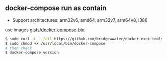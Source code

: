 ## docker-compose run as contain

- Support architectures: arm32v6, amd64, arm32v7, arm64v8, i386

use images [gists/docker-compose-bin](https://hub.docker.com/r/gists/docker-compose-bin)

```sh
$ sudo curl -L --fail https://github.com/bridgewwater/docker-exec-tools/master/docker-compose/arm/1.26.0/run.sh -o /usr/local/bin/docker-compose
$ sudo chmod +x /usr/local/bin/docker-compose
# then check
$ docker-compose version
```